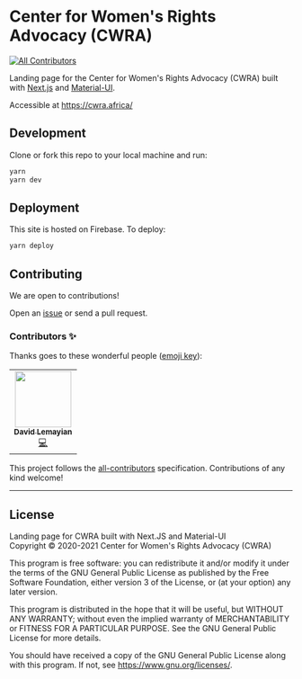 # Center for Women's Rights Advocacy (CWRA)
<!-- ALL-CONTRIBUTORS-BADGE:START - Do not remove or modify this section -->
[![All Contributors](https://img.shields.io/badge/all_contributors-1-orange.svg?style=flat-square)](#contributors-)
<!-- ALL-CONTRIBUTORS-BADGE:END -->

Landing page for the Center for Women's Rights Advocacy (CWRA) built with [Next.js](https://nextjs.com/) and [Material-UI](https://material-ui.com).  

Accessible at https://cwra.africa/


## Development

Clone or fork this repo to your local machine and run:

```sh
yarn
yarn dev
```

## Deployment

This site is hosted on Firebase. To deploy:

```sh
yarn deploy
```


## Contributing

We are open to contributions!

Open an [issue](https://github.com/CWRAdvocacy/cwra.africa/issues) or send a pull request.


### Contributors ✨

Thanks goes to these wonderful people ([emoji key](https://allcontributors.org/docs/en/emoji-key)):

<!-- ALL-CONTRIBUTORS-LIST:START - Do not remove or modify this section -->
<!-- prettier-ignore-start -->
<!-- markdownlint-disable -->
<table>
  <tr>
    <td align="center"><a href="https://github.com/DavidLemayian"><img src="https://avatars0.githubusercontent.com/u/877919?v=4" width="100px;" alt=""/><br /><sub><b>David Lemayian</b></sub></a><br /><a href="https://github.com/CWRAdvocacy/cwra.africa/commits?author=DavidLemayian" title="Code">💻</a></td>
  </tr>
</table>

<!-- markdownlint-enable -->
<!-- prettier-ignore-end -->
<!-- ALL-CONTRIBUTORS-LIST:END -->

This project follows the [all-contributors](https://github.com/all-contributors/all-contributors) specification. Contributions of any kind welcome!


---

## License

Landing page for CWRA built with Next.JS and Material-UI  
Copyright © 2020-2021  Center for Women's Rights Advocacy (CWRA)

This program is free software: you can redistribute it and/or modify
it under the terms of the GNU General Public License as published by
the Free Software Foundation, either version 3 of the License, or
(at your option) any later version.

This program is distributed in the hope that it will be useful,
but WITHOUT ANY WARRANTY; without even the implied warranty of
MERCHANTABILITY or FITNESS FOR A PARTICULAR PURPOSE.  See the
GNU General Public License for more details.

You should have received a copy of the GNU General Public License
along with this program.  If not, see <https://www.gnu.org/licenses/>.

